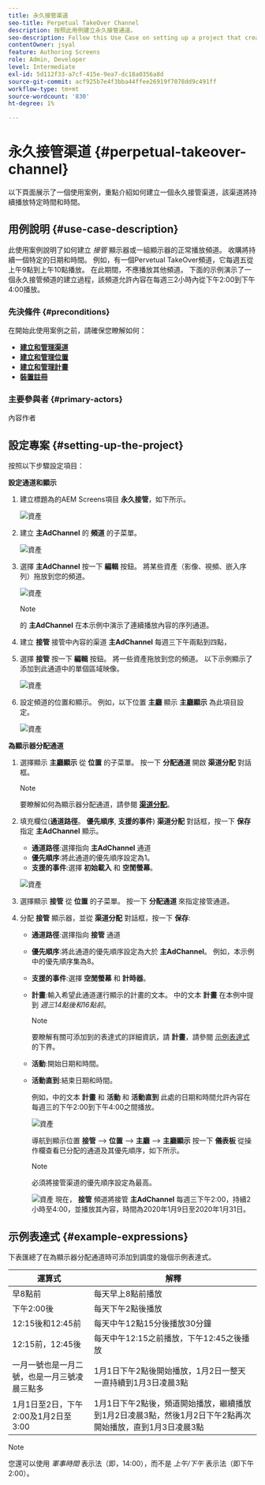 ```yaml
---
title: 永久接管渠道
seo-title: Perpetual TakeOver Channel
description: 按照此用例建立永久接管通道。
seo-description: Follow this Use Case on setting up a project that creates a Perpetual TakeOver channel that plays for a specific time day and time continuously.
contentOwner: jsyal
feature: Authoring Screens
role: Admin, Developer
level: Intermediate
exl-id: 5d112f33-a7cf-415e-9ea7-dc18a0356a8d
source-git-commit: acf925b7e4f3bba44ffee26919f7078dd9c491ff
workflow-type: tm+mt
source-wordcount: '830'
ht-degree: 1%

---
```


# 永久接管渠道 {#perpetual-takeover-channel}

以下頁面展示了一個使用案例，重點介紹如何建立一個永久接管渠道，該渠道將持續播放特定時間和時間。

## 用例說明 {#use-case-description}

此使用案例說明了如何建立 *接管* 顯示器或一組顯示器的正常播放頻道。 收購將持續一個特定的日期和時間。
例如，有一個Pervetual TakeOver頻道，它每週五從上午9點到上午10點播放。 在此期間，不應播放其他頻道。 下面的示例演示了一個永久接管頻道的建立過程，該頻道允許內容在每週三2小時內從下午2:00到下午4:00播放。

### 先決條件 {#preconditions}

在開始此使用案例之前，請確保您瞭解如何：

* **[建立和管理渠道](managing-channels.md)**
* **[建立和管理位置](managing-locations.md)**
* **[建立和管理計畫](managing-schedules.md)**
* **[裝置註冊](device-registration.md)**

### 主要參與者 {#primary-actors}

內容作者

## 設定專案 {#setting-up-the-project}

按照以下步驟設定項目：

**設定通道和顯示**

1. 建立標題為的AEM Screens項目 **永久接管**，如下所示。

   ![資產](assets/p_usecase1.png)

1. 建立 **主AdChannel** 的 **頻道** 的子菜單。

   ![資產](assets/p_usecase2.png)

1. 選擇 **主AdChannel** 按一下 **編輯** 按鈕。 將某些資產（影像、視頻、嵌入序列）拖放到您的頻道。

   ![資產](assets/p_usecase3.png)


   >[!NOTE]
   >的 **主AdChannel** 在本示例中演示了連續播放內容的序列通道。

1. 建立 **接管** 接管中內容的渠道 **主AdChannel** 每週三下午兩點到四點，

1. 選擇 **接管** 按一下 **編輯** 按鈕。 將一些資產拖放到您的頻道。 以下示例顯示了添加到此通道中的單個區域映像。

   ![資產](assets/p_usecase4.png)

1. 設定頻道的位置和顯示。 例如，以下位置 **主廳** 顯示 **主廳顯示** 為此項目設定。

   ![資產](assets/p_usecase5.png)

**為顯示器分配通道**

1. 選擇顯示 **主廳顯示** 從 **位置** 的子菜單。 按一下 **分配通道** 開啟 **渠道分配** 對話框。

   >[!NOTE]
   >要瞭解如何為顯示器分配通道，請參閱 **[渠道分配](channel-assignment.md)**。

1. 填充欄位(**通道路徑**。 **優先順序**, **支援的事件**) **渠道分配** 對話框，按一下 **保存** 指定 **主AdChannel** 顯示。

   * **通道路徑**:選擇指向 **主AdChannel** 通道
   * **優先順序**:將此通道的優先順序設定為1。
   * **支援的事件**:選擇 **初始載入** 和 **空閒螢幕**。

   ![資產](assets/p_usecase6.png)

1. 選擇顯示 **接管** 從 **位置** 的子菜單。 按一下 **分配通道** 來指定接管通道。

1. 分配 **接管** 顯示器，並從 **渠道分配** 對話框，按一下 **保存**:

   * **通道路徑**:選擇指向 **接管** 通道
   * **優先順序**:將此通道的優先順序設定為大於 **主AdChannel**。 例如，本示例中的優先順序集為8。
   * **支援的事件**:選擇 **空閒螢幕** 和 **計時器**。
   * **計畫**:輸入希望此通道運行顯示的計畫的文本。 中的文本 **計畫** 在本例中提到 *週三14點後和16點前*。

      >[!NOTE]
      >要瞭解有關可添加到的表達式的詳細資訊，請 **計畫**，請參閱 [示例表達式](#example-expressions) 的下界。
   * **活動**:開始日期和時間。
   * **活動直到**:結束日期和時間。

      例如，中的文本 **計畫** 和 **活動** 和 **活動直到** 此處的日期和時間允許內容在每週三的下午2:00到下午4:00之間播放。


      ![資產](assets/p_usecase7.png)

      導航到顯示位置 **接管** —> **位置** —> **主廳** —> **主廳顯示** 按一下 **儀表板** 從操作欄查看已分配的通道及其優先順序，如下所示。

      >[!NOTE]
      >必須將接管渠道的優先順序設定為最高。

      ![資產](assets/p_usecase8.png)
現在， **接管** 頻道將接管 **主AdChannel** 每週三下午2:00，持續2小時至4:00，並播放其內容，時間為2020年1月9日至2020年1月31日。

## 示例表達式 {#example-expressions}

下表匯總了在為顯示器分配通道時可添加到調度的幾個示例表達式。

| **運算式** | **解釋** |
|---|---|
| 早8點前 | 每天早上8點前播放 |
| 下午2:00後 | 每天下午2點後播放 |
| 12:15後和12:45前 | 每天中午12點15分後播放30分鐘 |
| 12:15前，12:45後 | 每天中午12:15之前播放，下午12:45之後播放 |
| 一月一號也是一月二號，也是一月三號凌晨三點多 | 1月1日下午2點後開始播放，1月2日一整天一直持續到1月3日凌晨3點 |
| 1月1日至2日，下午2:00及1月2日至3:00 | 1月1日下午2點後，頻道開始播放，繼續播放到1月2日凌晨3點，然後1月2日下午2點再次開始播放，直到1月3日凌晨3點 |

>[!NOTE]
>
>您還可以使用 _軍事時間_ 表示法（即，14:00），而不是 *上午/下午* 表示法（即下午2:00）。

